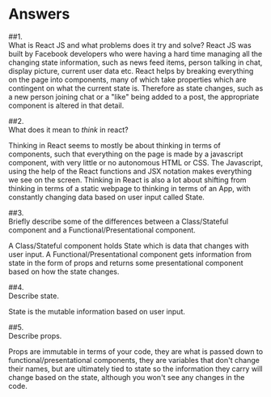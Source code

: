 # Answers

##1.  
What is React JS and what problems does it try and solve?
React JS was built by Facebook developers who were having a hard time managing all the changing state information, such as news feed items, person talking in chat, display picture, current user data etc.  React helps by breaking everything on the page into components, many of which take properties which are contingent on what the current state is. Therefore as state changes, such as a new person joining chat or a "like" being added to a post, the appropriate component is altered in that detail.

##2.  
What does it mean to _think_ in react?

Thinking in React seems to mostly be about thinking in terms of components, such that everything on the page is made by a javascript component, with very little or no autonomous HTML or CSS.  The Javascript, using the help of the React functions and JSX notation makes everything we see on the screen.  Thinking in React is also a lot about shifting from thinking in terms of a static webpage to thinking in terms of an App, with constantly changing data based on user input called State.

##3.  
Briefly describe some of the differences between a Class/Stateful component and a Functional/Presentational component.

A Class/Stateful component holds State which is data that changes with user input.  A Functional/Presentational component gets information from state in the form of props and returns some presentational component based on how the state changes.


##4.  
Describe state.

State is the mutable information based on user input.

##5.  
Describe props.

Props are immutable in terms of your code, they are what is passed down to functional/presentational components, they are variables that don't change their names, but are ultimately tied to state so the information they carry will change based on the state, although you won't see any changes in the code.